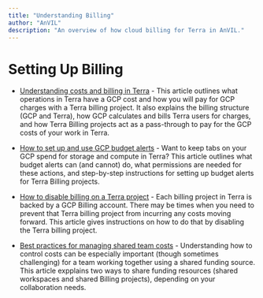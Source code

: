 ```yaml
---
title: "Understanding Billing"
author: "AnVIL"
description: "An overview of how cloud billing for Terra in AnVIL."
---
```


# Setting Up  Billing

  <!--- Add  requestor pays.--->


- [Understanding costs and billing in Terra](https://support.terra.bio/hc/en-us/articles/360048632271-Understanding-costs-and-billing-in-Terra) - This article outlines what operations in Terra have a GCP cost and how you will pay for GCP charges with a Terra billing project. It also explains the billing structure (GCP and Terra), how GCP calculates and bills Terra users for charges, and how Terra Billing projects act as a pass-through to pay for the GCP costs of your work in Terra.

- [How to set up and use GCP budget alerts](https://support.terra.bio/hc/en-us/articles/360057589931-How-to-set-up-and-use-GCP-budget-alerts) - Want to keep tabs on your GCP spend for storage and compute in Terra? This article outlines what budget alerts can (and cannot) do, what permissions are needed for these actions, and step-by-step instructions for setting up budget alerts for Terra Billing projects.

- [How to disable billing on a Terra project](https://support.terra.bio/hc/en-us/articles/360048293111-How-to-disable-billing-on-a-Terra-project) - Each billing project in Terra is backed by a GCP Billing account. There may be times when you need to prevent that Terra billing project from incurring any costs moving forward. This article gives instructions on how to do that by disabling the Terra billing project.

- [Best practices for managing shared team costs](https://support.terra.bio/hc/en-us/articles/360047235151-Best-practices-for-managing-shared-team-costs) - Understanding how to control costs can be especially important (though sometimes challenging) for a team working together using a shared funding source. This article expplains two ways to share funding resources (shared workspaces and shared Billing projects), depending on your collaboration needs. 
